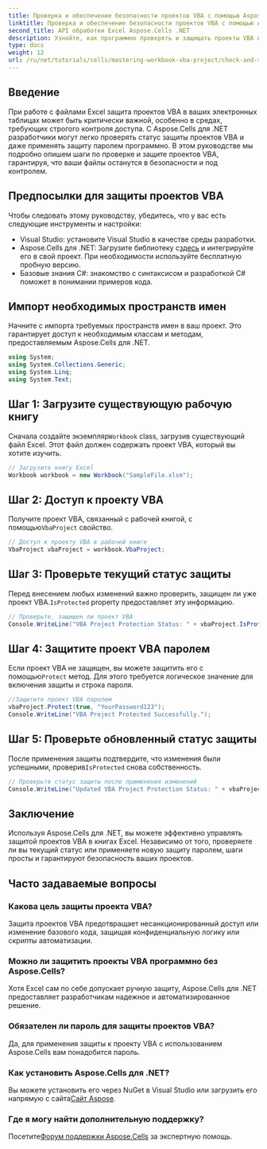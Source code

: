 ```yaml
---
title: Проверка и обеспечение безопасности проектов VBA с помощью Aspose.Cells
linktitle: Проверка и обеспечение безопасности проектов VBA с помощью Aspose.Cells
second_title: API обработки Excel Aspose.Cells .NET
description: Узнайте, как программно проверять и защищать проекты VBA в файлах Excel с помощью Aspose.Cells для .NET. Пошаговое руководство с полными примерами кода.
type: docs
weight: 12
url: /ru/net/tutorials/cells/mastering-workbook-vba-project/check-and-secure-vba-projects-is-protected/
---
```

## Введение

При работе с файлами Excel защита проектов VBA в ваших электронных таблицах может быть критически важной, особенно в средах, требующих строгого контроля доступа. С Aspose.Cells для .NET разработчики могут легко проверять статус защиты проектов VBA и даже применять защиту паролем программно. В этом руководстве мы подробно опишем шаги по проверке и защите проектов VBA, гарантируя, что ваши файлы останутся в безопасности и под контролем.

## Предпосылки для защиты проектов VBA

Чтобы следовать этому руководству, убедитесь, что у вас есть следующие инструменты и настройки:

- Visual Studio: установите Visual Studio в качестве среды разработки.
-  Aspose.Cells для .NET: Загрузите библиотеку с[здесь](https://releases.aspose.com/cells/net/) и интегрируйте его в свой проект. При необходимости используйте бесплатную пробную версию.
- Базовые знания C#: знакомство с синтаксисом и разработкой C# поможет в понимании примеров кода.

## Импорт необходимых пространств имен

Начните с импорта требуемых пространств имен в ваш проект. Это гарантирует доступ к необходимым классам и методам, предоставляемым Aspose.Cells для .NET.

```csharp
using System;
using System.Collections.Generic;
using System.Linq;
using System.Text;
```

## Шаг 1: Загрузите существующую рабочую книгу

 Сначала создайте экземпляр`Workbook` class, загрузив существующий файл Excel. Этот файл должен содержать проект VBA, который вы хотите изучить.

```csharp
// Загрузите книгу Excel
Workbook workbook = new Workbook("SampleFile.xlsm");
```

## Шаг 2: Доступ к проекту VBA

 Получите проект VBA, связанный с рабочей книгой, с помощью`VbaProject` свойство.

```csharp
// Доступ к проекту VBA в рабочей книге
VbaProject vbaProject = workbook.VbaProject;
```

## Шаг 3: Проверьте текущий статус защиты

 Перед внесением любых изменений важно проверить, защищен ли уже проект VBA.`IsProtected` property предоставляет эту информацию.

```csharp
// Проверьте, защищен ли проект VBA
Console.WriteLine("VBA Project Protection Status: " + vbaProject.IsProtected);
```

## Шаг 4: Защитите проект VBA паролем

 Если проект VBA не защищен, вы можете защитить его с помощью`Protect` метод. Для этого требуется логическое значение для включения защиты и строка пароля.

```csharp
//Защитите проект VBA паролем
vbaProject.Protect(true, "YourPassword123");
Console.WriteLine("VBA Project Protected Successfully.");
```

## Шаг 5: Проверьте обновленный статус защиты

 После применения защиты подтвердите, что изменения были успешными, проверив`IsProtected` снова собственность.

```csharp
// Проверьте статус защиты после применения изменений
Console.WriteLine("Updated VBA Project Protection Status: " + vbaProject.IsProtected);
```

## Заключение

Используя Aspose.Cells для .NET, вы можете эффективно управлять защитой проектов VBA в книгах Excel. Независимо от того, проверяете ли вы текущий статус или применяете новую защиту паролем, шаги просты и гарантируют безопасность ваших проектов.

## Часто задаваемые вопросы

### Какова цель защиты проекта VBA?
Защита проектов VBA предотвращает несанкционированный доступ или изменение базового кода, защищая конфиденциальную логику или скрипты автоматизации.

### Можно ли защитить проекты VBA программно без Aspose.Cells?
Хотя Excel сам по себе допускает ручную защиту, Aspose.Cells для .NET предоставляет разработчикам надежное и автоматизированное решение.

### Обязателен ли пароль для защиты проектов VBA?
Да, для применения защиты к проекту VBA с использованием Aspose.Cells вам понадобится пароль.

### Как установить Aspose.Cells для .NET?
 Вы можете установить его через NuGet в Visual Studio или загрузить его напрямую с сайта[Сайт Aspose](https://releases.aspose.com/cells/net/).

### Где я могу найти дополнительную поддержку?
 Посетите[Форум поддержки Aspose.Cells](https://forum.aspose.com/c/cells/9) за экспертную помощь.